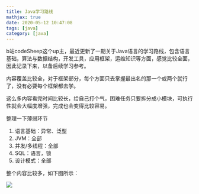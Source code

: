 ```yaml
---
title: Java学习路线
mathjax: true
date: 2020-05-12 10:47:08
tags: [java]
category: [java]
---
```


b站codeSheep这个up主，最近更新了一期关于Java语言的学习路线，包含语言基础，算法与数据结构，开发工具，应用框架，运维知识等方面，感觉比较全面，因此记录下来，以备后续学习参考。

<!--more-->

内容覆盖比较全，对于框架部分，每个方面只去掌握最出名的那一个或两个就行了，没有必要每个框架都去学。

这么多内容看完时间比较长，给自己打个气，困难任务只要拆分成小模块，可执行性就会大幅度增强，完成也会变得比较容易。

整理一下薄弱环节

1. 语言基础：异常、泛型
2. JVM：全部
3. 并发/多线程：全部
4. SQL：语言，锁
5. 设计模式：全部

整个内容比较多，如下图所示：

![](https://github-blog-1255346696.cos.ap-beijing.myqcloud.com/Java后端开发学习路线.png)

